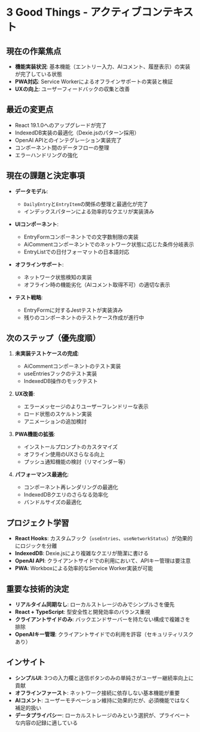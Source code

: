 # 3 Good Things - アクティブコンテキスト

## 現在の作業焦点

- **機能実装状況**: 基本機能（エントリー入力、AIコメント、履歴表示）の実装が完了している状態
- **PWA対応**: Service Workerによるオフラインサポートの実装と検証
- **UXの向上**: ユーザーフィードバックの収集と改善

## 最近の変更点

- React 19.1.0へのアップグレードが完了
- IndexedDB実装の最適化（Dexie.jsのパターン採用）
- OpenAI APIとのインテグレーション実装完了
- コンポーネント間のデータフローの整理
- エラーハンドリングの強化

## 現在の課題と決定事項

- **データモデル**: 
  - `DailyEntry`と`EntryItem`の関係の整理と最適化が完了
  - インデックスパターンによる効率的なクエリが実装済み

- **UIコンポーネント**:
  - EntryFormコンポーネントでの文字数制限の実装
  - AiCommentコンポーネントでのネットワーク状態に応じた条件分岐表示
  - EntryListでの日付フォーマットの日本語対応

- **オフラインサポート**:
  - ネットワーク状態検知の実装
  - オフライン時の機能劣化（AIコメント取得不可）の適切な表示

- **テスト戦略**:
  - EntryFormに対するJestテストが実装済み
  - 残りのコンポーネントのテストケース作成が進行中

## 次のステップ（優先度順）

1. **未実装テストケースの完成**:
   - AiCommentコンポーネントのテスト実装
   - useEntriesフックのテスト実装
   - IndexedDB操作のモックテスト

2. **UX改善**:
   - エラーメッセージのよりユーザーフレンドリーな表示
   - ロード状態のスケルトン実装
   - アニメーションの追加検討

3. **PWA機能の拡張**:
   - インストールプロンプトのカスタマイズ
   - オフライン使用のUXさらなる向上
   - プッシュ通知機能の検討（リマインダー等）

4. **パフォーマンス最適化**:
   - コンポーネント再レンダリングの最適化
   - IndexedDBクエリのさらなる効率化
   - バンドルサイズの最適化

## プロジェクト学習

- **React Hooks**: カスタムフック（`useEntries`、`useNetworkStatus`）が効果的にロジックを分離
- **IndexedDB**: Dexie.jsにより複雑なクエリが簡潔に書ける
- **OpenAI API**: クライアントサイドでの利用において、APIキー管理は要注意
- **PWA**: Workboxによる効率的なService Worker実装が可能

## 重要な技術的決定

- **リアルタイム同期なし**: ローカルストレージのみでシンプルさを優先
- **React + TypeScript**: 型安全性と開発効率のバランス重視
- **クライアントサイドのみ**: バックエンドサーバーを持たない構成で複雑さを排除
- **OpenAIキー管理**: クライアントサイドでの利用を許容（セキュリティリスクあり）

## インサイト

- **シンプルUI**: 3つの入力欄と送信ボタンのみの単純さがユーザー継続率向上に貢献
- **オフラインファースト**: ネットワーク接続に依存しない基本機能が重要
- **AIコメント**: ユーザーモチベーション維持に効果的だが、必須機能ではなく補足的扱い
- **データプライバシー**: ローカルストレージのみという選択が、プライベートな内容の記録に適している
